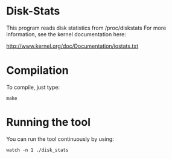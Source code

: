 Disk-Stats
==========

This program reads disk statistics from /proc/diskstats
For more information, see the kernel documentation here:

http://www.kernel.org/doc/Documentation/iostats.txt


Compilation
===========

To compile, just type:

	make


Running the tool
================

You can run the tool continuously by using:

	watch -n 1 ./disk_stats
